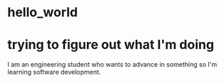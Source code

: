 # hello_world
# trying to figure out what I'm doing

I am an engineering student who wants to advance in something so I'm learning software development.
